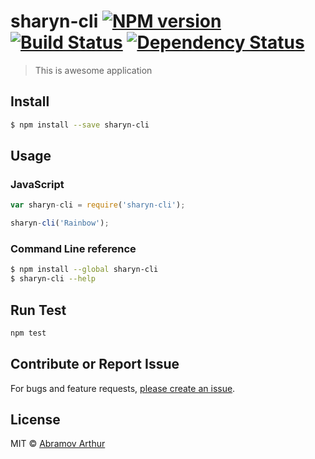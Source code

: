 # sharyn-cli [![NPM version][npm-image]][npm-url] [![Build Status][travis-image]][travis-url] [![Dependency Status][daviddm-url]][daviddm-image]

> This is awesome application


## Install

```sh
$ npm install --save sharyn-cli
```


## Usage

### JavaScript

```js
var sharyn-cli = require('sharyn-cli');

sharyn-cli('Rainbow');
```

### Command Line reference

```sh
$ npm install --global sharyn-cli
$ sharyn-cli --help
```

## Run Test
```sh
npm test
```

## Contribute or Report Issue
For bugs and feature requests, [please create an issue][issue-url].


## License

MIT © [Abramov Arthur]()

[issue-url]: https://github.com/AbstractPete/sharyn-cli/issues
[npm-url]: https://npmjs.org/package/sharyn-cli
[npm-image]: https://badge.fury.io/js/sharyn-cli.svg
[travis-url]: https://travis-ci.org/AbstractPete/sharyn-cli
[travis-image]: https://travis-ci.org/AbstractPete/sharyn-cli.svg?branch=master
[daviddm-url]: https://david-dm.org/AbstractPete/sharyn-cli.svg?theme=shields.io
[daviddm-image]: https://david-dm.org/AbstractPete/sharyn-cli
